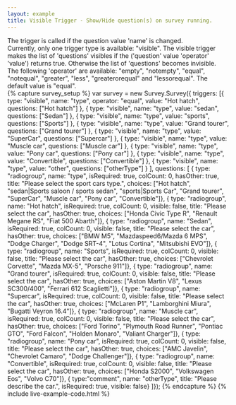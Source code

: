 ```yaml
---
layout: example
title: Visible Trigger - Show/Hide question(s) on survey running.
---
```

<div>
The trigger is called if the question value 'name' is changed.
</div>
<div>
Currently, only one trigger type is available: "visible". The visible trigger makes the list of 'questions' visibles if the ('question' value 'operator' 'value') returns true. Otherwise the list of 'questions' becomes invisible. 
</div>
<div>
The following 'operator' are available: "empty", "notempty", "equal", "notequal", "greater", "less", "greaterorequal" and "lessorequal". The default value is "equal".
</div>
{% capture survey_setup %}
var survey = new Survey.Survey({
        triggers: [{ type: "visible", name: "type", operator: "equal", value: "Hot hatch", questions: ["Hot hatch"] },
                { type: "visible", name: "type", value: "sedan", questions: ["Sedan"] },
                { type: "visible", name: "type", value: "sports", questions: ["Sports"] },
                { type: "visible", name: "type", value: "Grand tourer", questions: ["Grand tourer"] },                
                { type: "visible", name: "type", value: "SuperCar", questions: ["Supercar"] },                
                { type: "visible", name: "type", value: "Muscle car", questions: ["Muscle car"] },                
                { type: "visible", name: "type", value: "Pony car", questions: ["Pony car"] },                
                { type: "visible", name: "type", value: "Convertible", questions: ["Convertible"] },                
                { type: "visible", name: "type", value: "other", questions: ["otherType"] }
            ],
        questions: [
                { type: "radiogroup",  name: "type", isRequired: true, colCount: 0, hasOther: true,
                title: "Please select the sport cars type.",
                choices: ["Hot hatch", "sedan|Sports saloon / sports sedan", "sports|Sports Car", "Grand tourer", "SuperCar", "Muscle car", "Pony car", "Convertible"]},
                { type: "radiogroup",  name: "Hot hatch", isRequired: true, colCount: 0, visible: false, title: "Please select the car", hasOther: true, choices: ["Honda Civic Type R", "Renault Megane RS", "Fiat 500 Abarth"]},
                { type: "radiogroup",  name: "Sedan", isRequired: true, colCount: 0, visible: false, title: "Please select the car", hasOther: true, choices: ["BMW M5", "Mazdaspeed6/Mazda 6 MPS", "Dodge Charger", "Dodge SRT-4", "Lotus Cortina", "Mitsubishi EVO"]},
                { type: "radiogroup",  name: "Sports", isRequired: true, colCount: 0, visible: false, title: "Please select the car", hasOther: true, choices: ["Chevrolet Corvette", "Mazda MX-5", "Porsche 911"]},
                { type: "radiogroup",  name: "Grand tourer", isRequired: true, colCount: 0, visible: false, title: "Please select the car", hasOther: true, choices: ["Aston Martin V8", "Lexus SC300/400", "Ferrari 612 Scaglietti"]},
                { type: "radiogroup",  name: "Supercar", isRequired: true, colCount: 0, visible: false, title: "Please select the car", hasOther: true, choices: ["McLaren P1", "Lamborghini Miura", "Bugatti Veyron 16.4"]},
                { type: "radiogroup",  name: "Muscle car", isRequired: true, colCount: 0, visible: false, title: "Please select the car", hasOther: true, choices: ["Ford Torino", "Plymouth Road Runner", "Pontiac GTO", "Ford Falcon", "Holden Monaro", "Valiant Charger"]},
                { type: "radiogroup",  name: "Pony car", isRequired: true, colCount: 0, visible: false, title: "Please select the car", hasOther: true, choices: ["AMC Javelin", "Chevrolet Camaro", "Dodge Challenger"]},
                { type: "radiogroup",  name: "Convertible", isRequired: true, colCount: 0, visible: false, title: "Please select the car", hasOther: true, choices: ["Honda S2000", "Volkswagen Eos", "Volvo C70"]},
                { type:"comment", name: "otherType", title: "Please describe the car.", isRequired: true, visible: false}
            ]});
{% endcapture %}
{% include live-example-code.html %}
